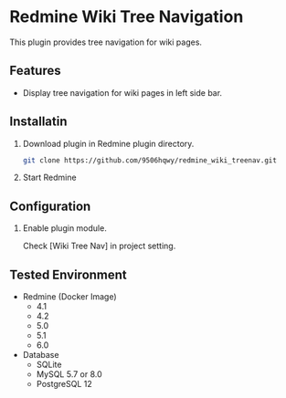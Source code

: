 # Redmine Wiki Tree Navigation

This plugin provides tree navigation for wiki pages.

## Features

- Display tree navigation for wiki pages in left side bar.

## Installatin

1. Download plugin in Redmine plugin directory.
   ```sh
   git clone https://github.com/9506hqwy/redmine_wiki_treenav.git
   ```
2. Start Redmine

## Configuration

1. Enable plugin module.

   Check [Wiki Tree Nav] in project setting.

## Tested Environment

* Redmine (Docker Image)
  * 4.1
  * 4.2
  * 5.0
  * 5.1
  * 6.0
* Database
  * SQLite
  * MySQL 5.7 or 8.0
  * PostgreSQL 12
